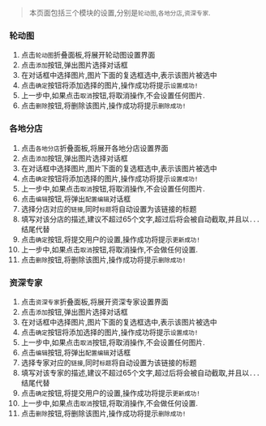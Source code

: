 > 本页面包括三个模块的设置,分别是`轮动图`,`各地分店`,`资深专家`.

### 轮动图
> 
1. 点击`轮动图`折叠面板,将展开轮动图设置界面
2. 点击`添加`按钮,弹出图片选择对话框
3. 在对话框中选择图片,图片下面的复选框选中,表示该图片被选中
4. 点击`确定`按钮将添加选择的图片,操作成功将提示`设置成功!`
5. 上一步中,如果点击`取消`按钮,将取消操作,不会设置任何图片.
6. 点击`删除`按钮,将删除该图片,操作成功将提示`删除成功!`

### 各地分店
> 
1. 点击`各地分店`折叠面板,将展开各地分店设置界面
2. 点击`添加`按钮,弹出图片选择对话框
3. 在对话框中选择图片,图片下面的复选框选中,表示该图片被选中
4. 点击`确定`按钮将添加选择的图片,操作成功将提示`设置成功!`
5. 上一步中,如果点击`取消`按钮,将取消操作,不会设置任何图片.
6. 点击`编辑`按钮,将弹出`配置编辑`对话框
7. 选择分店对应的`链接`,同时`标题`将自动设置为该链接的标题
8. 填写对该分店的描述,建议不超过65个文字,超过后将会被自动截取,并且以`...`结尾代替
9. 点击`确定`按钮,将提交用户的设置,操作成功将提示`更新成功!`
10. 上一步中,如果点击`取消`按钮,将取消操作,不会做任何设置.
11. 点击`删除`按钮,将删除该图片,操作成功将提示`删除成功!`

### 资深专家
> 
1. 点击`资深专家`折叠面板,将展开资深专家设置界面
2. 点击`添加`按钮,弹出图片选择对话框
3. 在对话框中选择图片,图片下面的复选框选中,表示该图片被选中
4. 点击`确定`按钮将添加选择的图片,操作成功将提示`设置成功!`
5. 上一步中,如果点击`取消`按钮,将取消操作,不会设置任何图片.
6. 点击`编辑`按钮,将弹出`配置编辑`对话框
7. 选择专家对应的`链接`,同时`标题`将自动设置为该链接的标题
8. 填写对该专家的描述,建议不超过65个文字,超过后将会被自动截取,并且以`...`结尾代替
9. 点击`确定`按钮,将提交用户的设置,操作成功将提示`更新成功!`
10. 上一步中,如果点击`取消`按钮,将取消操作,不会做任何设置.
11. 点击`删除`按钮,将删除该图片,操作成功将提示`删除成功!`
